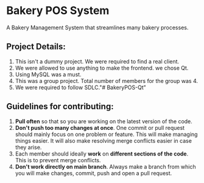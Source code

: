 # Bakery POS System  
A Bakery Management System that streamlines many bakery processes.

## Project Details:  
1. This isn't a dummy project. We were required to find a real client.
2. We were allowed to use anything to make the frontend.  we chose Qt.
3. Using MySQL was a must.
4. This was a group project. Total number of members for the group was 4.
5. We were required to follow SDLC."# BakeryPOS-Qt" 
## Guidelines for contributing:
1. **Pull often** so that so you are working on the latest version of the code.  
2. **Don't push too many changes at once**. One commit or pull request should mainly focus on one problem or feature. This will make managing things easier. It will also make resolving merge conflicts easier in case they arise.
3. Each member should ideally **work** on **different sections of the code**. This is to prevent merge conflicts.
4. **Don't work directly on main branch**. Always make a branch from which you will make changes, commit, push and open a pull request.
